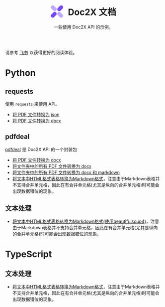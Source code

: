 
<div align="center">

<h1 align="center" style="display: flex; align-items: center; justify-content: center;">
  <img src="doc2x.svg" width="40" style="margin-right: 15px;">
  <span>Doc2X 文档</span>
</h1>

一些使用 Doc2X API 的示例。

</div>

</br>
</br>

请参考 [飞书](https://noedgeai.feishu.cn/wiki/Q8QIw3PT7i4QghkhPoecsmSCnG1) 以获得更好的阅读体验。

# Python

## requests
使用 `requests` 来使用 API。
- [将 PDF 文件转换为 json](Python/requests/pdf.py)
- [将 PDF 文件转换为 docx](Python/requests/pdf2file.py)

## pdfdeal

[pdfdeal](https://github.com/Menghuan1918/pdfdeal) 是 Doc2X API 的一个封装包
- [将 PDF 文件转换为 docx](Python/pdfdeal/convert_single_pdf.py)
- [将文件夹中的所有 PDF 文件转换为 docx](Python/pdfdeal/convert_folder_pdfs.py)
- [将文件夹中的所有 PDF 文件转换为 docx 和 markdown](Python/pdfdeal/convert_pdfs_multiple_types.py)
- [将文本中HTML格式表格转换为Markdown格式](Python/pdfdeal/html2md.py)，注意由于Markdown表格并不支持合并单元格，因此在有合并单元格(尤其是纵向的合并单元格)时可能会出现数据错位的现象。

## 文本处理

- [将文本中HTML格式表格转换为Markdown格式(使用beautifulsoup4)](Python/texts/html2md.py)，注意由于Markdown表格并不支持合并单元格，因此在有合并单元格(尤其是纵向的合并单元格)时可能会出现数据错位的现象。

# TypeScript

## 文本处理

- [将文本中HTML格式表格转换为Markdown格式](TypeScript/texts/html2md.ts)，注意由于Markdown表格并不支持合并单元格，因此在有合并单元格(尤其是纵向的合并单元格)时可能会出现数据错位的现象。